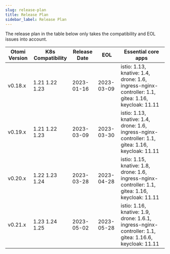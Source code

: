 ```yaml
---
slug: release-plan
title: Release Plan
sidebar_label: Release Plan
---
```


The release plan in the table below only takes the compatibility and EOL issues into account.


| Otomi Version | K8s Compatibility | Release Date | EOL | Essential core apps |
| ------- | ------ | ------ | ------ | ------ |
| v0.18.x   | 1.21 1.22 1.23 | 2023-01-16 | 2023-03-09 | istio: 1.13, knative: 1.4, drone: 1.6,  ingress-nginx-controller: 1.1, gitea: 1.16, keycloak: 11.11 |
| v0.19.x   | 1.21 1.22 1.23 | 2023-03-09 | 2023-03-30 | istio: 1.13, knative: 1.4, drone: 1.6,  ingress-nginx-controller: 1.1, gitea: 1.16, keycloak: 11.11 |
| v0.20.x   | 1.22 1.23 1.24 | 2023-03-28 | 2023-04-28 | istio: 1.15, knative: 1.8, drone: 1.6,  ingress-nginx-controller: 1.1, gitea: 1.16, keycloak: 11.11 |
| v0.21.x   | 1.23 1.24 1.25 | 2023-05-02 | 2023-05-28 | istio: 1.16, knative: 1.9, drone: 1.6.1,  ingress-nginx-controller: 1.1, gitea: 1.16.6, keycloak: 11.11 |


